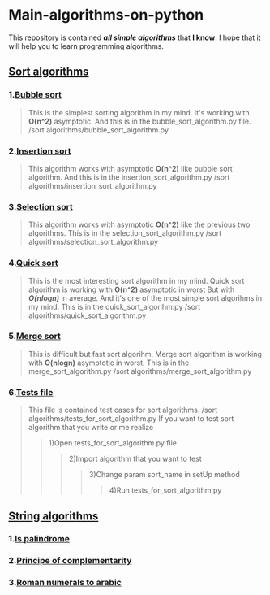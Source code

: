 # Main-algorithms-on-python
This repository is contained ***all simple algorithms*** that **I know**.
I hope that it will help you to learn programming algorithms.
## [Sort algorithms](https://github.com/loikx/Main-algorithms-on-python/tree/main/sort%20algorithms)
### 1.[Bubble sort](https://github.com/loikx/Main-algorithms-on-python/blob/main/sort%20algorithms/bubble_sort_algorithm.py)
>This is the simplest sorting algorithm in my mind.
It's working with **O(n^2)** asymptotic.
And this is in the bubble_sort_algorithm.py file.
/sort algorithms/bubble_sort_algorithm.py
### 2.[Insertion sort](https://github.com/loikx/Main-algorithms-on-python/blob/main/sort%20algorithms/insertion_sort_algorithm.py)
>This algorithm works with asymptotic **O(n^2)** like bubble sort algorithm.
And this is in the insertion_sort_algorithm.py
/sort algorithms/insertion_sort_algorithm.py
### 3.[Selection sort](https://github.com/loikx/Main-algorithms-on-python/blob/main/sort%20algorithms/selection_sort_algorithm.py)
>This algorithm works with asymptotic **O(n^2)** like the previous two algorithms.
This is in the selection_sort_algorithm.py
/sort algorithms/selection_sort_algorithm.py
### 4.[Quick sort](https://github.com/loikx/Main-algorithms-on-python/blob/main/sort%20algorithms/quick_sort_algorithm.py)
>This is the most interesting sort algorithm in my mind.
Quick sort algorithm is working with **O(n^2)** asymptotic in worst
But with ***O(nlogn)*** in average.
And it's one of the most simple sort algorihms in my mind.
This is in the quick_sort_algorihm.py
/sort algorithms/quick_sort_algorithm.py
### 5.[Merge sort](https://github.com/loikx/Main-algorithms-on-python/blob/main/sort%20algorithms/merge_sort_algorithm.py)
>This is difficult but fast sort algorihm.
Merge sort algorithm is working with **O(nlogn)** asymptotic in worst.
This is in the merge_sort_algorithm.py
/sort algorithms/merge_sort_algorithm.py
### 6.[Tests file](https://github.com/loikx/Main-algorithms-on-python/blob/main/sort%20algorithms/tests_for_sort_algorithm.py)
>This file is contained test cases for sort algorithms.
/sort algorithms/tests_for_sort_algorithm.py
If you want to test sort algorithm that you write or me realize
>>1)Open tests_for_sort_algorithm.py file
>>>2)Import algorithm that you want to test
>>>>3)Change param sort_name in setUp method
>>>>>4)Run tests_for_sort_algorithm.py

## [String algorithms](https://github.com/loikx/Main-algorithms-on-python/tree/main/string%20algorithms)
### 1.[Is palindrome](https://github.com/loikx/Main-algorithms-on-python/blob/main/string%20algorithms/is_palindrome_string_algorithm.py)
>
### 2.[Principe of complementarity](https://github.com/loikx/Main-algorithms-on-python/blob/main/string%20algorithms/principle_of_complementarity.py)
>
### 3.[Roman numerals to arabic](https://github.com/loikx/Main-algorithms-on-python/blob/main/string%20algorithms/roman_numerals_to_arabic_algorithm.py)
>
